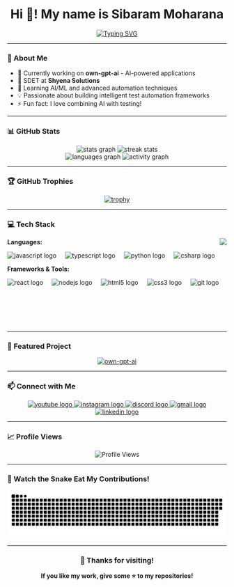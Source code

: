 <div align="center">
  
# Hi 👋! My name is Sibaram Moharana

[![Typing SVG](https://readme-typing-svg.herokuapp.com?font=Fira+Code&size=20&duration=3000&pause=1000&color=BD93F9&center=true&vCenter=true&width=435&lines=SDET+at+Shyena+Solutions;Software+Test+Engineer;Automation+Enthusiast;AI+%26+ML+Explorer)](https://git.io/typing-svg)

</div>

---

### 🚀 About Me

- 🔭 Currently working on **own-gpt-ai** - AI-powered applications
- 🧪 SDET at **Shyena Solutions**
- 🌱 Learning AI/ML and advanced automation techniques
- 💡 Passionate about building intelligent test automation frameworks
- ⚡ Fun fact: I love combining AI with testing!

---

### 📊 GitHub Stats

<div align="center">
  <img src="https://github-readme-stats.vercel.app/api?username=sm60786&hide_title=false&hide_rank=false&show_icons=true&include_all_commits=true&count_private=true&disable_animations=false&theme=dracula&locale=en&hide_border=false" height="170" alt="stats graph"  />
  <img src="https://github-readme-streak-stats.herokuapp.com/?user=sm60786&theme=dracula&hide_border=false" height="170" alt="streak stats" />
</div>

<div align="center">
  <img src="https://github-readme-stats.vercel.app/api/top-langs?username=sm60786&locale=en&hide_title=false&layout=compact&card_width=320&langs_count=8&theme=dracula&hide_border=false" height="170" alt="languages graph"  />
  <img src="https://github-readme-activity-graph.vercel.app/graph?username=sm60786&theme=dracula&hide_border=true&custom_title=Contribution%20Graph" height="170" alt="activity graph" />
</div>

---

### 🏆 GitHub Trophies

<div align="center">
  
[![trophy](https://github-profile-trophy.vercel.app/?username=sm60786&theme=dracula&no-frame=false&no-bg=false&margin-w=4&row=1&column=7)](https://github.com/ryo-ma/github-profile-trophy)

</div>

---

### 💻 Tech Stack

<div align="center">

<img align="right" height="200" src="https://i.imgflip.com/65efzo.gif"  />

<div align="left">
  
**Languages:**
  
<img src="https://cdn.jsdelivr.net/gh/devicons/devicon/icons/javascript/javascript-original.svg" height="40" alt="javascript logo"  />
<img width="12" />
<img src="https://cdn.jsdelivr.net/gh/devicons/devicon/icons/typescript/typescript-original.svg" height="40" alt="typescript logo"  />
<img width="12" />
<img src="https://cdn.jsdelivr.net/gh/devicons/devicon/icons/python/python-original.svg" height="40" alt="python logo"  />
<img width="12" />
<img src="https://cdn.jsdelivr.net/gh/devicons/devicon/icons/csharp/csharp-original.svg" height="40" alt="csharp logo"  />

**Frameworks & Tools:**

<img src="https://cdn.jsdelivr.net/gh/devicons/devicon/icons/react/react-original.svg" height="40" alt="react logo"  />
<img width="12" />
<img src="https://cdn.jsdelivr.net/gh/devicons/devicon/icons/nodejs/nodejs-original.svg" height="40" alt="nodejs logo"  />
<img width="12" />
<img src="https://cdn.jsdelivr.net/gh/devicons/devicon/icons/html5/html5-original.svg" height="40" alt="html5 logo"  />
<img width="12" />
<img src="https://cdn.jsdelivr.net/gh/devicons/devicon/icons/css3/css3-original.svg" height="40" alt="css3 logo"  />
<img width="12" />
<img src="https://cdn.jsdelivr.net/gh/devicons/devicon/icons/git/git-original.svg" height="40" alt="git logo"  />

</div>

</div>

<br clear="both">

---

### 🎯 Featured Project

<div align="center">

[![own-gpt-ai](https://github-readme-stats.vercel.app/api/pin/?username=sm60786&repo=own-gpt-ai&theme=dracula&hide_border=false)](https://github.com/sm60786/own-gpt-ai)

</div>

---

### 📫 Connect with Me

<div align="center">
  <a href="https://youtube.com/@sm60786" target="_blank">
    <img src="https://img.shields.io/static/v1?message=Youtube&logo=youtube&label=&color=FF0000&logoColor=white&labelColor=&style=for-the-badge" height="35" alt="youtube logo"  />
  </a>
  <a href="https://instagram.com/sm60786" target="_blank">
    <img src="https://img.shields.io/static/v1?message=Instagram&logo=instagram&label=&color=E4405F&logoColor=white&labelColor=&style=for-the-badge" height="35" alt="instagram logo"  />
  </a>
  <a href="https://discord.com/users/sm60786" target="_blank">
    <img src="https://img.shields.io/static/v1?message=Discord&logo=discord&label=&color=7289DA&logoColor=white&labelColor=&style=for-the-badge" height="35" alt="discord logo"  />
  </a>
  <a href="mailto:your.email@gmail.com" target="_blank">
    <img src="https://img.shields.io/static/v1?message=Gmail&logo=gmail&label=&color=D14836&logoColor=white&labelColor=&style=for-the-badge" height="35" alt="gmail logo"  />
  </a>
  <a href="https://linkedin.com/in/sm60786" target="_blank">
    <img src="https://img.shields.io/static/v1?message=LinkedIn&logo=linkedin&label=&color=0077B5&logoColor=white&labelColor=&style=for-the-badge" height="35" alt="linkedin logo"  />
  </a>
</div>

---

### 📈 Profile Views

<div align="center">
  
![Profile Views](https://komarev.com/ghpvc/?username=sm60786&color=blueviolet&style=for-the-badge)

</div>

---

### 🐍 Watch the Snake Eat My Contributions!

<div align="center">

![Snake animation](https://raw.githubusercontent.com/sm60786/sm60786/05f78703b2a98a63ff0188f0f89b1583fb5a641d/dist/snake.svg)

</div>

---

<div align="center">
  
### 💜 Thanks for visiting!

**If you like my work, give some ⭐️ to my repositories!**

</div>
